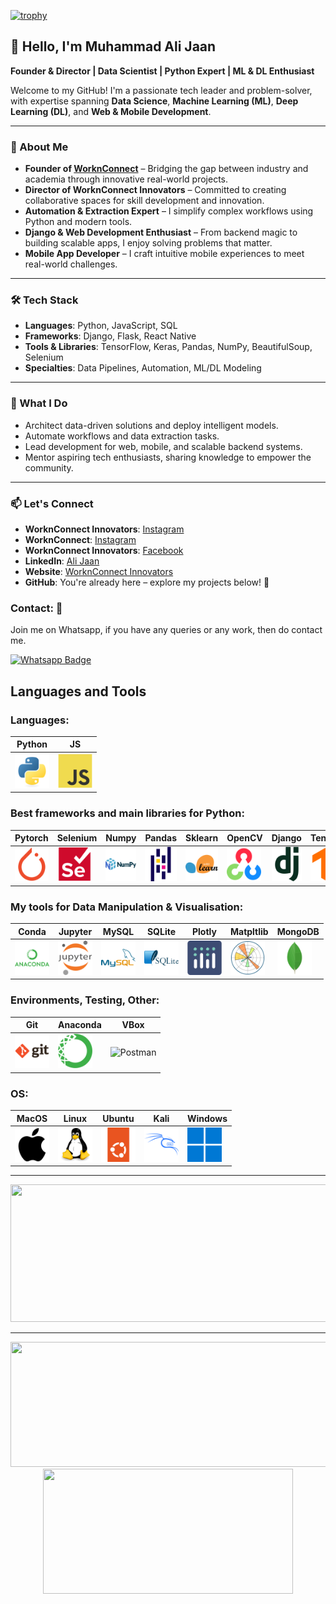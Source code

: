 [![trophy](https://github-profile-trophy.vercel.app/?username=Ali-Jaan-Butt&title=Stars,Followers,Commits,Repositories,MultipleLang,PullRequest&theme=onedark)](https://github.com/ryo-ma/github-profile-trophy)
  

## 👋 Hello, I'm Muhammad Ali Jaan

**Founder & Director | Data Scientist | Python Expert | ML & DL Enthusiast**  

Welcome to my GitHub! I'm a passionate tech leader and problem-solver, with expertise spanning **Data Science**, **Machine Learning (ML)**, **Deep Learning (DL)**, and **Web & Mobile Development**.  

---

### 🚀 About Me  
- **Founder of [WorknConnect](https://worknconnect.com)** – Bridging the gap between industry and academia through innovative real-world projects.  
- **Director of WorknConnect Innovators** – Committed to creating collaborative spaces for skill development and innovation.  
- **Automation & Extraction Expert** – I simplify complex workflows using Python and modern tools.  
- **Django & Web Development Enthusiast** – From backend magic to building scalable apps, I enjoy solving problems that matter.  
- **Mobile App Developer** – I craft intuitive mobile experiences to meet real-world challenges.  

---

### 🛠️ Tech Stack  
- **Languages**: Python, JavaScript, SQL  
- **Frameworks**: Django, Flask, React Native  
- **Tools & Libraries**: TensorFlow, Keras, Pandas, NumPy, BeautifulSoup, Selenium  
- **Specialties**: Data Pipelines, Automation, ML/DL Modeling  

---

### 🌟 What I Do  
- Architect data-driven solutions and deploy intelligent models.  
- Automate workflows and data extraction tasks.  
- Lead development for web, mobile, and scalable backend systems.  
- Mentor aspiring tech enthusiasts, sharing knowledge to empower the community.  

---

### 📫 Let's Connect  
- **WorknConnect Innovators**: [Instagram](https://www.instagram.com/worknconnectinnovators/)
- **WorknConnect**: [Instagram](https://www.instagram.com/worknconnect/)
- **WorknConnect Innovators**: [Facebook](https://www.facebook.com/profile.php?id=61563614937620)
- **LinkedIn**: [Ali Jaan](https://www.linkedin.com/in/ali-jaan-75ab02253/)  
- **Website**: [WorknConnect Innovators](https://wncinnovators.com)  
- **GitHub**: You're already here – explore my projects below! 🚀  
       
   
### Contact: 📡    
Join me on Whatsapp, if you have any queries or any work, then do contact me.

[![Whatsapp Badge](https://img.shields.io/badge/Whatsapp-darkgreen?style=for-the-badge&logo=whatsapp&logoColor=white)](https://wa.me/+923201540500)


## Languages and Tools 
<div>

### Languages:
| Python | JS |
|----------|----------|
|  <img src="https://github.com/devicons/devicon/blob/master/icons/python/python-original.svg" title="Python"  alt="Python" width="55" height="55"/> |  <img src="https://github.com/devicons/devicon/blob/master/icons/javascript/javascript-original.svg" title="JavaScript" alt="JavaScript" width="55" height="55"/> |

  

### Best frameworks and main libraries for Python:

| Pytorch | Selenium | Numpy | Pandas | Sklearn | OpenCV | Django | Tensorflow |
|----------|----------|----------|----------|----------|----------|----------|----------|
|  <img src="https://github.com/devicons/devicon/blob/master/icons/pytorch/pytorch-original.svg" title="Pytorch"  alt="Pytorch" width="55" height="55"/>|  <img src="https://github.com/devicons/devicon/blob/master/icons/selenium/selenium-original.svg" title="Selenium"  alt="Selenium" width="55" height="55"/>|  <img src="https://github.com/devicons/devicon/blob/master/icons/numpy/numpy-original-wordmark.svg" title="Numpy" alt="Numpy" width="55" height="55"/>|  <img src="https://github.com/devicons/devicon/blob/master/icons/pandas/pandas-original.svg" title="Pandas" alt="Pandas" width="55" height="55"/>|  <img src="https://github.com/devicons/devicon/blob/master/icons/scikitlearn/scikitlearn-original.svg" title="sklearn" alt="sklearn" width="55" height="55"/>| <img src="https://github.com/devicons/devicon/blob/master/icons/opencv/opencv-original.svg" title="mpl" alt="mpl" width="55" height="55"/>| <img src="https://github.com/devicons/devicon/blob/master/icons/django/django-plain.svg" title="django" alt="django" width="55" height="55"/>| <img src="https://github.com/devicons/devicon/blob/master/icons/tensorflow/tensorflow-original.svg" title="tensorflow" alt="tensorflow" width="55" height="55"/>|



### My tools for Data Manipulation & Visualisation:

| Conda | Jupyter | MySQL | SQLite | Plotly | Matpltlib | MongoDB |
|----------|----------|----------|----------|----------|----------|----------|
|<img src="https://github.com/devicons/devicon/blob/master/icons/anaconda/anaconda-original-wordmark.svg" title="Anaconda" alt="Conda" width="55" height="55"/>|<img src="https://github.com/devicons/devicon/blob/master/icons/jupyter/jupyter-original-wordmark.svg" title="Jupiter" alt="Jupiter" width="55" height="55"/>|<img src="https://github.com/devicons/devicon/blob/master/icons/mysql/mysql-original-wordmark.svg" title="MySQL" alt="MySQL" width="55" height="55"/>|<img src="https://github.com/devicons/devicon/blob/master/icons/sqlite/sqlite-original-wordmark.svg" title="SQLite" alt="SQLite" width="55" height="55"/>|<img src="https://github.com/devicons/devicon/blob/master/icons/plotly/plotly-original.svg" title="plotly" alt="pltly" width="55" height="55"/> | <img src="https://github.com/devicons/devicon/blob/master/icons/matplotlib/matplotlib-original.svg" title="plotly" alt="pltly" width="55" height="55"/> | <img src="https://github.com/devicons/devicon/blob/master/icons/mongodb/mongodb-original.svg" title="plotly" alt="pltly" width="55" height="55"/> |

  
### Environments, Testing, Other:

| Git | Anaconda | VBox |
|----------|----------|----------|
|<img src="https://github.com/devicons/devicon/blob/master/icons/git/git-original-wordmark.svg" title="Git" alt="Git" width="55" height="55"/>|<img src="https://github.com/devicons/devicon/blob/master/icons/anaconda/anaconda-original.svg" title="anaconda" alt="anaconda" width="55" height="55"/>|<img src="https://banner2.cleanpng.com/20190501/xvt/kisspng-computer-icons-virtualbox-portable-network-graphic-virtualbox-icon-of-line-style-available-in-svg-5cca247f73f9e3.6112721115567514874751.jpg" title="Postman" alt="Postman" width="55" height="55"/>|


### OS:

| MacOS | Linux | Ubuntu | Kali | Windows |
|----------|----------|----------|----------|----------|
| <img src="https://github.com/devicons/devicon/blob/master/icons/apple/apple-original.svg" title="MacOS" alt="MacOS" width="55" height="55"/> | <img src="https://github.com/devicons/devicon/blob/master/icons/linux/linux-original.svg" title="Linux" alt="Linux" width="55" height="55"/> | <img src="https://github.com/devicons/devicon/blob/master/icons/ubuntu/ubuntu-original.svg" title="Ubuntu" alt="Ubuntu" width="55" height="55"/> | <img src="https://github.com/canaleal/devicon/blob/new-icon-kali-linux/icons/kalilinux/kalilinux-original-wordmark.svg" title="Linux" alt="Linux" width="55" height="55"/> | <img src="https://github.com/devicons/devicon/blob/master/icons/windows11/windows11-original.svg" title="Windows" alt="Windows" width="55" height="55"/>


<!--

  <img src="https://github.com/devicons/devicon/blob/master/icons/latex/latex-original.svg" title="Latex" alt="Latex" width="40" width="30" height="30"/>
  <img src="https://github.com/devicons/devicon/blob/master/icons/ssh/ssh-original.svg" title="ssh" alt="ssh" width="30" height="30"/>
  <img src="https://github.com/devicons/devicon/blob/master/icons/xml/xml-original.svg" title="xml" alt="xml" width="30" height="30"/>
  <img src="https://github.com/devicons/devicon/blob/master/icons/yaml/yaml-original.svg" title="yaml" alt="yaml" width="30" height="30"/>
  <img src="https://github.com/devicons/devicon/blob/master/icons/json/json-original.svg" title="json" alt="json" width="30" height="30"/>
  <img src="https://github.com/devicons/devicon/blob/master/icons/vscode/vscode-original-wordmark.svg" title="vsc" alt="vsc" width="30" height="30"/>
  <img src="https://github.com/devicons/devicon/blob/master/icons/pycharm/pycharm-original.svg" title="PC" alt="PC" width="30" height="30"/>
  <img src="https://github.com/devicons/devicon/blob/master/icons/clion/clion-original.svg" title="cl" alt="CL" width="30" height="30"/>
  <img src="https://github.com/devicons/devicon/blob/master/icons/datagrip/datagrip-original.svg" title="dg" alt="dg" width="30" height="30"/>  
  <img src="https://github.com/devicons/devicon/blob/master/icons/gitlab/gitlab-original-wordmark.svg" title="GitLab" alt="GitLab" width="30" height="30"/>
  <img src="https://github.com/devicons/devicon/blob/master/icons/confluence/confluence-original-wordmark.svg" title="Confluence" alt="Confluence" width="30" height="30"/>
  <img src="https://github.com/devicons/devicon/blob/master/icons/jira/jira-original-wordmark.svg" title="Jira" alt="Jira" width="30" height="30"/>
--> 
</div>

---

  
<p align="center">
  <img width="800" height="220" src="https://streak-stats.demolab.com/?user=Ali-Jaan-Butt&theme=highcontrast&hide_border=true&border_radius=5&card_width=800">
</p>


---




<p align="center">
  <img width="600" height="200" src="https://github-readme-stats.vercel.app/api?username=Ali-Jaan-Butt&show_icons=true&theme=vision-friendly-dark">
  <img width="400" height="200" src="https://github-readme-stats.vercel.app/api/top-langs/?username=Ali-Jaan-Butt&size_weight=0.0005&count_weight=0.3&layout=compact&theme=vision-friendly-dark">
</p>
 


<div id="header" align="center">
  <img src="https://komarev.com/ghpvc/?username=Ali-Jaan-Butt&style=for-the-badge&color=orange" alt=""/>
</div>

